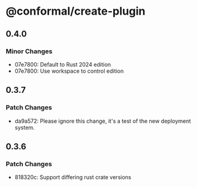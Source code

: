 # @conformal/create-plugin

## 0.4.0

### Minor Changes

- 07e7800: Default to Rust 2024 edition
- 07e7800: Use workspace to control edition

## 0.3.7

### Patch Changes

- da9a572: Please ignore this change, it's a test of the new deployment system.

## 0.3.6

### Patch Changes

- 818320c: Support differing rust crate versions
